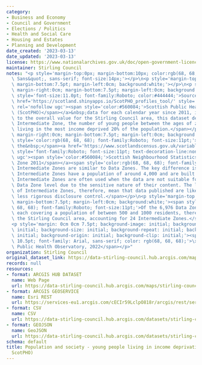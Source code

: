 ```yaml
---
category:
- Business and Economy
- Council and Government
- Elections / Politics
- Health and Social Care
- Housing and Estates
- Planning and Development
date_created: '2023-03-13'
date_updated: '2023-03-13'
license: https://www.nationalarchives.gov.uk/doc/open-government-licence/version/3/
maintainer: Stirling Council
notes: "<p style='margin-top:0px; margin-bottom:10px; color:rgb(68, 68, 68); font-family:&quot;Open\
  \ Sans&quot;, sans-serif; font-size:14px;'></p>\n<p style='margin-top:0cm; margin-right:0cm;\
  \ margin-bottom:7.5pt; margin-left:0cm; background:white;'></p>\n<p style='margin-top:0cm;\
  \ margin-right:0cm; margin-bottom:7.5pt; margin-left:0cm; background:white;'><span\
  \ style='font-size:11.0pt; font-family:Roboto; color:#444444;'>Sourced from&nbsp;<a\
  \ href='https://scotland.shinyapps.io/ScotPHO_profiles_tool/' style='text-decoration-line:none;'\
  \ rel='nofollow ugc'><span style='color:#560084;'>Scottish Public Health Observatory\
  \ (ScotPHO)</span></a>&nbsp;data for each calendar year since 2011, in addition\
  \ to the overall value for the Stirling Council area, this dataset details, by relevant\
  \ Intermediate Zone, the number of young people between the ages of zero and 25\
  \ living in the most income deprived 20% of the population.</span></p>\n<p style='margin-top:0cm;\
  \ margin-right:0cm; margin-bottom:7.5pt; margin-left:0cm; background:white;'><span\
  \ style='color:rgb(68, 68, 68); font-family:Roboto; font-size:11pt;'>Defined by\
  \ the&nbsp;</span><a href='https://www.scotlandscensus.gov.uk/variables-classification/sns-data-zone-2011#:~:text=The%20data%20zone%20geography%20covers,around%20500%20to%201%2C000%20residents.'\
  \ style='font-family:Roboto; font-size:11pt; text-decoration-line:none;' rel='nofollow\
  \ ugc'><span style='color:#560084;'>Scottish Neighbourhood Statistics (SNS) Data\
  \ Zone 2011</span></a><span style='color:rgb(68, 68, 68); font-family:Roboto; font-size:11pt;'>&nbsp;geography,\
  \ Intermediate Zones are similar to Data Zones. The key difference is their size:\
  \ Intermediate Zones have a population of around 4,000 and are built from Data Zones.\
  \ Intermediate Zones are often used when the data are not suitable for release at\
  \ Data Zone level due to the sensitive nature of their content. The larger populations\
  \ of Intermediate Zones, therefore, mean that data published are likely to require\
  \ less rigorous disclosure control.</span></p>\n<p style='margin-top:0cm; margin-right:0cm;\
  \ margin-bottom:7.5pt; margin-left:0cm; background:white;'><span style='color:rgb(68,\
  \ 68, 68); font-family:Roboto; font-size:11pt;'>Of the 6,976 Data Zones in Scotland,\
  \ each covering a population of between 500 and 1000 residents, there are 121 within\
  \ the Stirling Council area, accounting for 24 Intermediate Zones.</span></p>\n\
  <p style='margin: 0cm 0cm 7.5pt; background-image: initial; background-position:\
  \ initial; background-size: initial; background-repeat: initial; background-attachment:\
  \ initial; background-origin: initial; background-clip: initial;'><span style='font-size:\
  \ 10.5pt; font-family: Arial, sans-serif; color: rgb(68, 68, 68);'>\xA9 Scottish\
  \ Public Health Observatory, 2022</span></p>"
organization: Stirling Council
original_dataset_link: https://data-stirling-council.hub.arcgis.com/maps/stirling-council::population-and-society-young-people-living-in-income-deprivation-2016-2020-scotpho-1
records: null
resources:
- format: ARCGIS HUB DATASET
  name: Web Page
  url: https://data-stirling-council.hub.arcgis.com/maps/stirling-council::population-and-society-young-people-living-in-income-deprivation-2016-2020-scotpho-1
- format: ARCGIS GEOSERVICE
  name: Esri REST
  url: https://services-eu1.arcgis.com/cECIr59LclpO818r/arcgis/rest/services/democracy%20-%20young%20people%20living%20in%20income%20deprivation%20(ScotPHO)/FeatureServer/0
- format: CSV
  name: CSV
  url: https://data-stirling-council.hub.arcgis.com/datasets/stirling-council::population-and-society-young-people-living-in-income-deprivation-2016-2020-scotpho-1.csv?outSR=%7B%22latestWkid%22%3A3857%2C%22wkid%22%3A102100%7D
- format: GEOJSON
  name: GeoJSON
  url: https://data-stirling-council.hub.arcgis.com/datasets/stirling-council::population-and-society-young-people-living-in-income-deprivation-2016-2020-scotpho-1.geojson?outSR=%7B%22latestWkid%22%3A3857%2C%22wkid%22%3A102100%7D
schema: default
title: Population and society - young people living in income deprivation (2016-2020
  ScotPHO)
---
```

